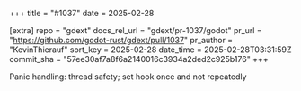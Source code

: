 +++
title = "#1037"
date = 2025-02-28

[extra]
repo = "gdext"
docs_rel_url = "gdext/pr-1037/godot"
pr_url = "https://github.com/godot-rust/gdext/pull/1037"
pr_author = "KevinThierauf"
sort_key = 2025-02-28
date_time = 2025-02-28T03:31:59Z
commit_sha = "57ee30af7a8f6a2140016c3934a2ded2c925b176"
+++

Panic handling: thread safety; set hook once and not repeatedly

